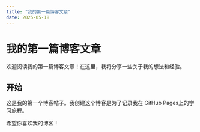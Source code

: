 ```yaml
---
title: "我的第一篇博客文章"
date: 2025-05-18
---
```

# 我的第一篇博客文章

欢迎阅读我的第一篇博客文章！在这里，我将分享一些关于我的想法和经验。

## 开始

这是我的第一个博客帖子。我创建这个博客是为了记录我在 GitHub Pages上的学习旅程。


希望你喜欢我的博客！
